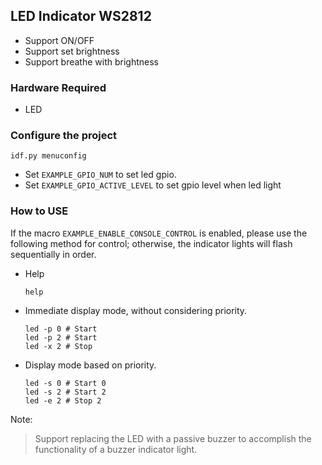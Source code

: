 ## LED Indicator WS2812

* Support ON/OFF
* Support set brightness
* Support breathe with brightness

### Hardware Required

* LED

### Configure the project

```
idf.py menuconfig
```

* Set `EXAMPLE_GPIO_NUM` to set led gpio.
* Set `EXAMPLE_GPIO_ACTIVE_LEVEL` to set gpio level when led light

### How to USE

If the macro `EXAMPLE_ENABLE_CONSOLE_CONTROL` is enabled, please use the following method for control; otherwise, the indicator lights will flash sequentially in order.

* Help
    ```shell
    help
    ```

* Immediate display mode, without considering priority.
    ```shell
    led -p 0 # Start
    led -p 2 # Start
    led -x 2 # Stop
    ```

* Display mode based on priority.
    ```shell
    led -s 0 # Start 0
    led -s 2 # Start 2
    led -e 2 # Stop 2
    ```

Note:
> Support replacing the LED with a passive buzzer to accomplish the functionality of a buzzer indicator light.